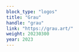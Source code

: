 ```yaml
---
block_type: "logos"
title: "Grau"
handle: "grau"
link: "https://grau.art/"
weight: 20230300
year: 2023
---
```

